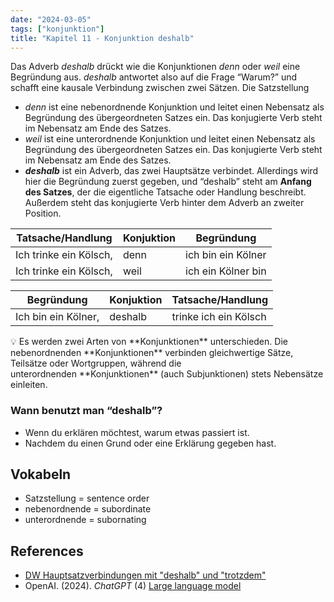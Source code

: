 ```yaml
---
date: "2024-03-05"
tags: ["konjunktion"]
title: "Kapitel 11 - Konjunktion deshalb"
---
```


Das Adverb *deshalb* drückt wie die Konjunktionen *denn* oder *weil* eine Begründung aus. *deshalb* antwortet also auf die Frage “Warum?” und schafft eine kausale Verbindung zwischen zwei Sätzen. Die Satzstellung 

- *denn* ist eine nebenordnende Konjunktion und leitet einen Nebensatz als Begründung des übergeordneten Satzes ein. Das konjugierte Verb steht im Nebensatz am Ende des Satzes.
- *weil* ist eine unterordnende Konjunktion und leitet einen Nebensatz als Begründung des übergeordneten Satzes ein. Das konjugierte Verb steht im Nebensatz am Ende des Satzes.
- ***deshalb*** ist ein Adverb, das zwei Hauptsätze verbindet. Allerdings wird hier die Begründung zuerst gegeben, und “deshalb” steht am **Anfang des Satzes**, der die eigentliche Tatsache oder Handlung beschreibt. Außerdem steht das konjugierte Verb hinter dem Adverb an zweiter Position.

| Tatsache/Handlung      | Konjuktion | Begründung         |
| ---------------------- | ---------- | ------------------ |
| Ich trinke ein Kölsch, | denn       | ich bin ein Kölner |
| Ich trinke ein Kölsch, | weil       | ich ein Kölner bin |

| Begründung          | Konjuktion | Tatsache/Handlung     |
| ------------------- | ---------- | --------------------- |
| Ich bin ein Kölner, | deshalb    | trinke ich ein Kölsch |

<aside>
💡 Es werden zwei Arten von **Konjunktionen** unterschieden. Die nebenordnenden **Konjunktionen** verbinden gleichwertige Sätze, Teilsätze oder Wortgruppen, während die unterordnenden **Konjunktionen** (auch Subjunktionen) stets Nebensätze einleiten.

</aside>

### Wann benutzt man “deshalb”?

- Wenn du erklären möchtest, warum etwas passiert ist.
- Nachdem du einen Grund oder eine Erklärung gegeben hast.

## Vokabeln

- Satzstellung = sentence order
- nebenordnende = subordinate
- unterordnende = subornating

## References

- [DW Hauptsatzverbindungen mit "deshalb" und "trotzdem"](https://learngerman.dw.com/de/hauptsatzverbindungen-mit-deshalb-und-trotzdem/l-67781569/gr-67792140)
- OpenAI. (2024). *ChatGPT* (4) [Large language model](https://chat.openai.com)